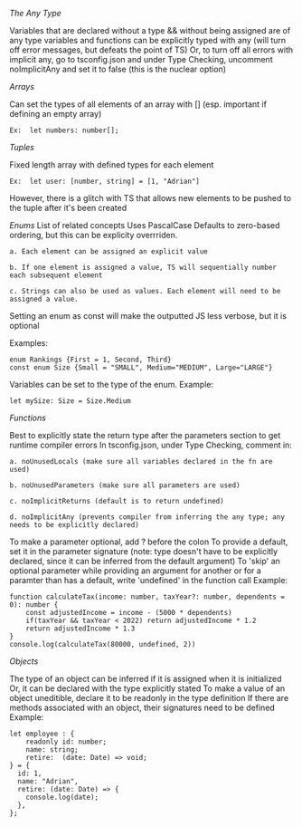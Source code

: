 
_The Any Type_

Variables that are declared without a type && without being assigned are of any type
variables and functions can be explicitly typed with any (will turn off error messages, but defeats the point of TS)
Or, to turn off all errors with implicit any, go to tsconfig.json and under Type Checking, uncomment noImplicitAny and set it to false (this is the nuclear option)

_Arrays_

Can set the types of all elements of an array with <Type>[] (esp. important if defining an empty array)
```
Ex:  let numbers: number[];
```

_Tuples_

Fixed length array with defined types for each element
```
Ex:  let user: [number, string] = [1, "Adrian"]
```
However, there is a glitch with TS that allows new elements to be pushed to the tuple after it's been created

_Enums_
List of related concepts
Uses PascalCase
Defaults to zero-based ordering, but this can be explicity overrriden.

	a. Each element can be assigned an explicit value

	b. If one element is assigned a value, TS will sequentially number each subsequent element

	c. Strings can also be used as values. Each element will need to be assigned a value.

Setting an enum as const will make the outputted JS less verbose, but it is optional

Examples:
```
enum Rankings {First = 1, Second, Third}
const enum Size {Small = "SMALL", Medium="MEDIUM", Large="LARGE"}
```

Variables can be set to the type of the enum. 
Example:
```
let mySize: Size = Size.Medium
```

_Functions_

Best to explicitly state the return type after the parameters section to get runtime compiler errors
In tsconfig.json, under Type Checking, comment in:

	a. noUnusedLocals (make sure all variables declared in the fn are used)

	b. noUnusedParameters (make sure all parameters are used)

	c. noImplicitReturns (default is to return undefined)

	d. noImplicitAny (prevents compiler from inferring the any type; any needs to be explicitly declared)

To make a parameter optional, add ? before the colon
To provide a default, set it in the parameter signature (note:  type doesn't have to be explicitly declared, since it can be inferred from the default argument)
To 'skip' an optional parameter while providing an argument for another or for a paramter than has a default, write 'undefined' in the function call
Example:
```
function calculateTax(income: number, taxYear?: number, dependents = 0): number {
	const adjustedIncome = income - (5000 * dependents)
	if(taxYear && taxYear < 2022) return adjustedIncome * 1.2
	return adjustedIncome * 1.3
}
console.log(calculateTax(80000, undefined, 2))
```

_Objects_

The type of an object can be inferred if it is assigned when it is initialized
Or, it can be declared with the type explicitly stated
To make a value of an object uneditible, declare it to be readonly in the type definition
If there are methods associated with an object, their signatures need to be defined
Example:
```
let employee : {
	readonly id: number;
	name: string;
	retire:  (date: Date) => void;
} = {
  id: 1,
  name: "Adrian",
  retire: (date: Date) => {
    console.log(date);
  },
};
```
